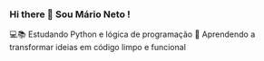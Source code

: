### Hi there 👋 Sou Mário Neto !
💻📚 Estudando Python e lógica de programação 
🚀 Aprendendo a transformar ideias em código limpo e funcional

<!--
**mc0sta7/mc0sta7** is a ✨ _special_ ✨ repository because its `README.md` (this file) appears on your GitHub profile.

Here are some ideas to get you started:

- 🔭 I’m currently working on ...
- 🌱 I’m currently learning ...
- 👯 I’m looking to collaborate on ...
- 🤔 I’m looking for help with ...
- 💬 Ask me about ...
- 📫 How to reach me: ...
- 😄 Pronouns: ...
- ⚡ Fun fact: ...
-->
